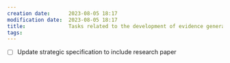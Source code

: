 ```yaml
---
creation date:		2023-08-05 18:17
modification date:	2023-08-05 18:17
title: 				Tasks related to the development of evidence generation methodology
tags:
---
```

- [ ] Update strategic specification to include research paper

